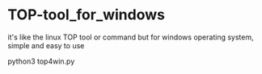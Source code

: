 # TOP-tool_for_windows
it's like the linux TOP tool or command but for windows operating system, simple and easy to use

python3 top4win.py 


